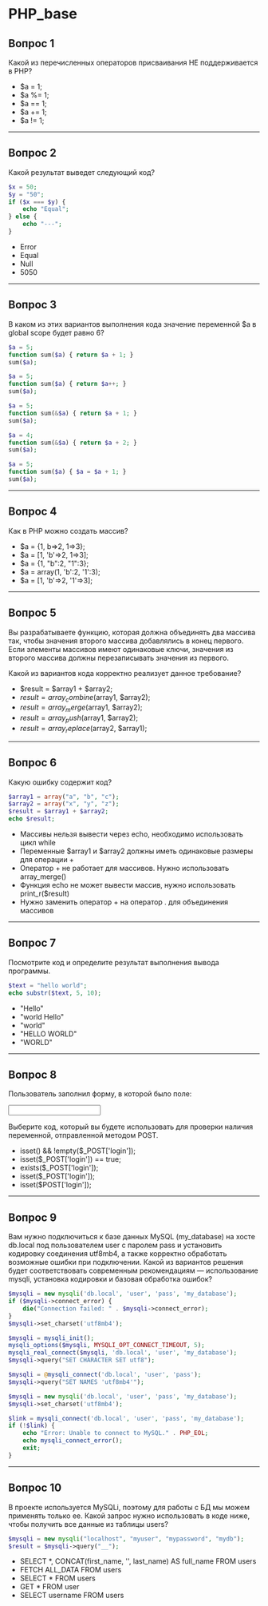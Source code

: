 # PHP_base

## Вопрос 1  
Какой из перечисленных операторов присваивания НЕ поддерживается в PHP?  

- $a = 1;
- $a %= 1;
- $a == 1;
- $a += 1;
- $a != 1;

---

## Вопрос 2  
Какой результат выведет следующий код?

```php
$x = 50;
$y = "50";
if ($x === $y) {
    echo "Equal";
} else {
    echo "---";
}
```

- Error
- Equal
- Null
- 5050

---

## Вопрос 3  
В каком из этих вариантов выполнения кода значение переменной $a в global scope будет равно 6?

```php
$a = 5;
function sum($a) { return $a + 1; }
sum($a);
```
```php
$a = 5;
function sum($a) { return $a++; }
sum($a);
```
```php
$a = 5;
function sum(&$a) { return $a + 1; }
sum($a);
```
```php
$a = 4;
function sum(&$a) { return $a + 2; }
sum($a);
```
```php
$a = 5;
function sum($a) { $a = $a + 1; }
sum($a);
```

---

## Вопрос 4  
Как в PHP можно создать массив?

- $a = {1, b=>2, 1=>3};
- $a = [1, 'b'=>2, 1=>3];
- $a = {1, "b":2, "1":3};
- $a = array(1, 'b':2, '1':3);
- $a = [1, 'b'=>2, '1'=>3];

---

## Вопрос 5  
Вы разрабатываете функцию, которая должна объединять два массива так, чтобы значения второго массива добавлялись в конец первого. Если элементы массивов имеют одинаковые ключи, значения из второго массива должны перезаписывать значения из первого.

Какой из вариантов кода корректно реализует данное требование?

- $result = $array1 + $array2;
- $result = array_combine($array1, $array2);
- $result = array_merge($array1, $array2);
- $result = array_push($array1, $array2);
- $result = array_replace($array2, $array1);

---

## Вопрос 6  
Какую ошибку содержит код?

```php
$array1 = array("a", "b", "c");
$array2 = array("x", "y", "z");
$result = $array1 + $array2;
echo $result;
```

- Массивы нельзя вывести через echo, необходимо использовать цикл while
- Переменные $array1 и $array2 должны иметь одинаковые размеры для операции +
- Оператор + не работает для массивов. Нужно использовать array_merge()
- Функция echo не может вывести массив, нужно использовать print_r($result)
- Нужно заменить оператор + на оператор . для объединения массивов

---

## Вопрос 7  
Посмотрите код и определите результат выполнения вывода программы.

```php
$text = "hello world";
echo substr($text, 5, 10);
```

- "Hello"
- "world Hello"
- "world"
- "HELLO WORLD"
- "WORLD"

---

## Вопрос 8  
Пользователь заполнил форму, в которой было поле:

<input type="text" id="username" name="login">

Выберите код, который вы будете использовать для проверки наличия переменной, отправленной методом POST.

- isset() && !empty($_POST['login']);
- isset($_POST['login']) == true;
- exists($_POST['login']);
- isset($_POST['login']);
- isset($POST['login']);

---

## Вопрос 9  
Вам нужно подключиться к базе данных MySQL (my_database) на хосте db.local под пользователем user с паролем pass и установить кодировку соединения utf8mb4, а также корректно обработать возможные ошибки при подключении. Какой из вариантов решения будет соответствовать современным рекомендациям — использование mysqli, установка кодировки и базовая обработка ошибок?

```php
$mysqli = new mysqli('db.local', 'user', 'pass', 'my_database');
if ($mysqli->connect_error) {
    die("Connection failed: " . $mysqli->connect_error);
}
$mysqli->set_charset('utf8mb4');
```
```php
$mysqli = mysqli_init();
mysqli_options($mysqli, MYSQLI_OPT_CONNECT_TIMEOUT, 5);
mysqli_real_connect($mysqli, 'db.local', 'user', 'my_database');
$mysqli->query("SET CHARACTER SET utf8");
```
```php
$mysqli = @mysqli_connect('db.local', 'user', 'pass');
$mysqli->query("SET NAMES 'utf8mb4'");
```
```php
$mysqli = new mysqli('db.local', 'user', 'pass', 'my_database');
$mysqli->set_charset('utf8mb4');
```
```php
$link = mysqli_connect('db.local', 'user', 'pass', 'my_database');
if (!$link) {
    echo "Error: Unable to connect to MySQL." . PHP_EOL;
    echo mysqli_connect_error();
    exit;
}
``` 

---

## Вопрос 10  
В проекте используется MySQLi, поэтому для работы с БД мы можем применять только ее. Какой запрос нужно использовать в коде ниже, чтобы получить все данные из таблицы users?

```php
$mysqli = new mysqli("localhost", "myuser", "mypassword", "mydb");
$result = $mysqli->query("__");
```

- SELECT *, CONCAT(first_name, '', last_name) AS full_name FROM users
- FETCH ALL_DATA FROM users
- SELECT * FROM users
- GET * FROM user
- SELECT username FROM users